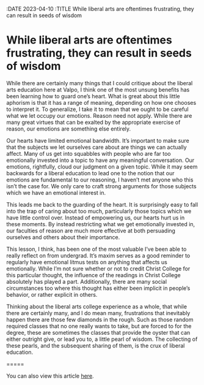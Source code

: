 :DATE 2023-04-10
:TITLE While liberal arts are oftentimes frustrating, they can result in seeds of wisdom
# While liberal arts are oftentimes frustrating, they can result in seeds of wisdom

While there are certainly many things that I could critique about the liberal arts education here at Valpo, I think one of the most unsung benefits has been learning how to guard one’s heart. What is great about this little aphorism is that it has a range of meaning, depending on how one chooses to interpret it. To generalize, I take it to mean that we ought to be careful what we let occupy our emotions. Reason need not apply. While there are many great virtues that can be exalted by the appropriate exercise of reason, our emotions are something else entirely.

Our hearts have limited emotional bandwidth. It’s important to make sure that the subjects we let ourselves care about are things we can actually affect. Many of us get into squabbles with people who are far too emotionally invested into a topic to have any meaningful conversation. Our emotions, rightfully, cloud our judgment on a given topic. While it may seem backwards for a liberal education to lead one to the notion that our emotions are fundamental to our reasoning, I haven’t met anyone who this isn’t the case for. We only care to craft strong arguments for those subjects which we have an emotional interest in.

This leads me back to the guarding of the heart. It is surprisingly easy to fall into the trap of caring about too much, particularly those topics which we have little control over. Instead of empowering us, our hearts hurt us in these moments. By instead restricting what we get emotionally invested in, our faculties of reason are much more effective at both persuading ourselves and others about their importance.

This lesson, I think, has been one of the most valuable I’ve been able to really reflect on from undergrad. It’s maxim serves as a good reminder to regularly have emotional litmus tests on anything that affects us emotionally. While I’m not sure whether or not to credit Christ College for this particular thought, the influence of the readings in Christ College absolutely has played a part. Additionally, there are many social circumstances too where this thought has either been implicit in people’s behavior, or rather explicit in others.

Thinking about the liberal arts college experience as a whole, that while there are certainly many, and I do mean many, frustrations that inevitably happen there are those few diamonds in the rough. Such as those random required classes that no one really wants to take, but are forced to for the degree, these are sometimes the classes that provide the oyster that can either outright give, or lead you to, a little pearl of wisdom. The collecting of these pearls, and the subsequent sharing of them, is the crux of liberal education.

=====

You can also view this article [here](https://www.valpotorch.com/opinion/article_b539ab4c-d42d-11ed-8ad5-3f480a0897cb.html).
